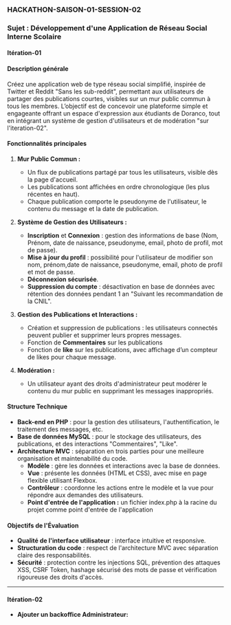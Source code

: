### HACKATHON-SAISON-01-SESSION-02  
### Sujet : Développement d'une Application de Réseau Social Interne Scolaire

#### Itération-01  
#### Description générale
Créez une application web de type réseau social simplifié, inspirée de Twitter et Reddit "Sans les sub-reddit", permettant aux utilisateurs de partager des publications courtes, visibles sur un mur public commun à tous les membres. L’objectif est de concevoir une plateforme simple et engageante offrant un espace d'expression aux étudiants de Doranco, tout en intégrant un système de gestion d'utilisateurs et de modération "sur l'iteration-02".

#### Fonctionnalités principales
1. **Mur Public Commun :**
   - Un flux de publications partagé par tous les utilisateurs, visible dès la page d'accueil.
   - Les publications sont affichées en ordre chronologique (les plus récentes en haut).
   - Chaque publication comporte le pseudonyme de l'utilisateur, le contenu du message et la date de publication.

2. **Système de Gestion des Utilisateurs :**
   - **Inscription** et **Connexion** : gestion des informations de base (Nom, Prénom, date de naissance, pseudonyme, email, photo de profil, mot de passe).
   - **Mise à jour du profil** : possibilité pour l'utilisateur de modifier son nom, prénom,date de naissance, pseudonyme, email, photo de profil et mot de passe.
   - **Déconnexion sécurisée**.
   - **Suppression du compte** : désactivation en base de données avec rétention des données pendant 1 an "Suivant les recommandation de la CNIL".

3. **Gestion des Publications et Interactions :**
   - Création et suppression de publications : les utilisateurs connectés peuvent publier et supprimer leurs propres messages.
   - Fonction de **Commentaires** sur les publications
   - Fonction de **like** sur les publications, avec affichage d’un compteur de likes pour chaque message.

4. **Modération :**
   - Un utilisateur ayant des droits d'administrateur peut modérer le contenu du mur public en supprimant les messages inappropriés.

#### Structure Technique
- **Back-end en PHP** : pour la gestion des utilisateurs, l'authentification, le traitement des messages, etc.
- **Base de données MySQL** : pour le stockage des utilisateurs, des publications, et des interactions "Commentaires", "Like".
- **Architecture MVC** : séparation en trois parties pour une meilleure organisation et maintenabilité du code.
  - **Modèle** : gère les données et interactions avec la base de données.
  - **Vue** : présente les données (HTML et CSS), avec mise en page flexible utilisant Flexbox.
  - **Contrôleur** : coordonne les actions entre le modèle et la vue pour répondre aux demandes des utilisateurs.
  - **Point d'entrée de l'application :** un fichier index.php à la racine du projet comme point d'entrée de l'application  

#### Objectifs de l'Évaluation
- **Qualité de l'interface utilisateur** : interface intuitive et responsive.
- **Structuration du code** : respect de l'architecture MVC avec séparation claire des responsabilités.
- **Sécurité** : protection contre les injections SQL, prévention des attaques XSS, CSRF Token, hashage sécurisé des mots de passe et vérification rigoureuse des droits d'accès.

---
#### Itération-02 
- **Ajouter un backoffice Administrateur:**
